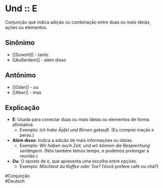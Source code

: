 # Und :: E
<!--SR:!2024-11-05,1,230-->
Conjunção que indica adição ou combinação entre duas ou mais ideias, ações ou elementos.

## Sinônimo
- [[Sowohl]] - tanto  
- [[Außerdem]] - além disso  

## Antônimo
- [[Oder]] - ou  
- [[Aber]] - mas  

## Explicação
- **E**: Usada para conectar duas ou mais ideias ou elementos de forma afirmativa.
  - Exemplo: *Ich habe Äpfel und Birnen gekauft.* (Eu comprei maçãs e peras.)
- **Além disso**: Indica a adição de mais informações ou ideias.
  - Exemplo: *Wir haben auch Zeit, und wir können die Besprechung verlängern.* (Nós também temos tempo, e podemos prolongar a reunião.)
- **Ou**: O oposto de e, que apresenta uma escolha entre opções.
  - Exemplo: *Möchtest du Kaffee oder Tee?* (Você prefere café ou chá?)

#Conjunção  
#Deutsch